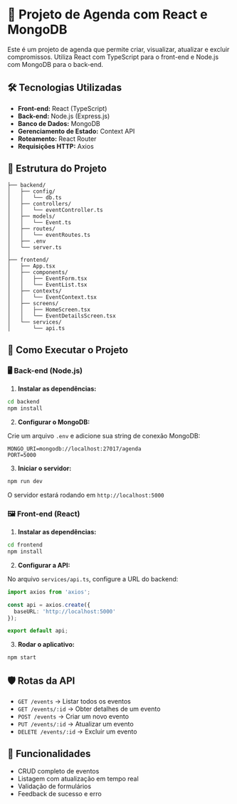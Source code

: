# 📅 Projeto de Agenda com React e MongoDB

Este é um projeto de agenda que permite criar, visualizar, atualizar e excluir compromissos. Utiliza React com TypeScript para o front-end e Node.js com MongoDB para o back-end.

## 🛠️ Tecnologias Utilizadas

- **Front-end:** React (TypeScript)
- **Back-end:** Node.js (Express.js)
- **Banco de Dados:** MongoDB
- **Gerenciamento de Estado:** Context API
- **Roteamento:** React Router
- **Requisições HTTP:** Axios

## 📂 Estrutura do Projeto

```
├── backend/
│   ├── config/
│   │   └── db.ts
│   ├── controllers/
│   │   └── eventController.ts
│   ├── models/
│   │   └── Event.ts
│   ├── routes/
│   │   └── eventRoutes.ts
│   ├── .env
│   └── server.ts
│
├── frontend/
│   ├── App.tsx
│   ├── components/
│   │   ├── EventForm.tsx
│   │   └── EventList.tsx
│   ├── contexts/
│   │   └── EventContext.tsx
│   ├── screens/
│   │   ├── HomeScreen.tsx
│   │   └── EventDetailsScreen.tsx
│   └── services/
│       └── api.ts
```

## 🚀 Como Executar o Projeto

### 🖥️ Back-end (Node.js)

1. **Instalar as dependências:**

```bash
cd backend
npm install
```

2. **Configurar o MongoDB:**

Crie um arquivo `.env` e adicione sua string de conexão MongoDB:

```
MONGO_URI=mongodb://localhost:27017/agenda
PORT=5000
```

3. **Iniciar o servidor:**

```bash
npm run dev
```

O servidor estará rodando em `http://localhost:5000`

### 🖼️ Front-end (React)

1. **Instalar as dependências:**

```bash
cd frontend
npm install
```

2. **Configurar a API:**

No arquivo `services/api.ts`, configure a URL do backend:

```typescript
import axios from 'axios';

const api = axios.create({
  baseURL: 'http://localhost:5000'
});

export default api;
```

3. **Rodar o aplicativo:**

```bash
npm start
```

## 🛡️ Rotas da API

- `GET /events` → Listar todos os eventos
- `GET /events/:id` → Obter detalhes de um evento
- `POST /events` → Criar um novo evento
- `PUT /events/:id` → Atualizar um evento
- `DELETE /events/:id` → Excluir um evento

## 🔧 Funcionalidades

- CRUD completo de eventos
- Listagem com atualização em tempo real
- Validação de formulários
- Feedback de sucesso e erro






